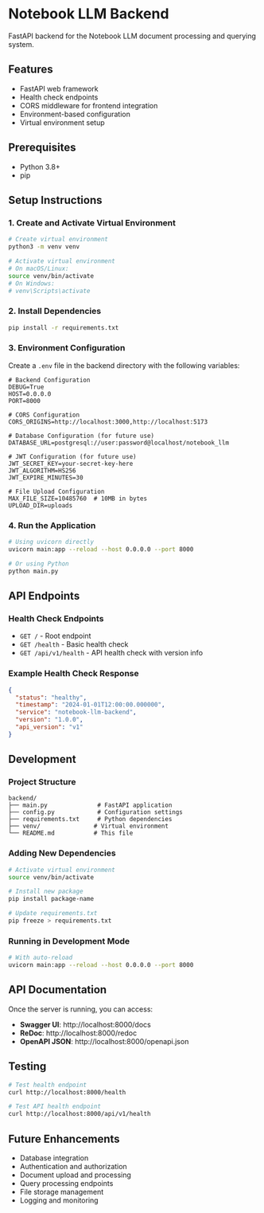 # Notebook LLM Backend

FastAPI backend for the Notebook LLM document processing and querying system.

## Features

- FastAPI web framework
- Health check endpoints
- CORS middleware for frontend integration
- Environment-based configuration
- Virtual environment setup

## Prerequisites

- Python 3.8+
- pip

## Setup Instructions

### 1. Create and Activate Virtual Environment

```bash
# Create virtual environment
python3 -m venv venv

# Activate virtual environment
# On macOS/Linux:
source venv/bin/activate
# On Windows:
# venv\Scripts\activate
```

### 2. Install Dependencies

```bash
pip install -r requirements.txt
```

### 3. Environment Configuration

Create a `.env` file in the backend directory with the following variables:

```env
# Backend Configuration
DEBUG=True
HOST=0.0.0.0
PORT=8000

# CORS Configuration
CORS_ORIGINS=http://localhost:3000,http://localhost:5173

# Database Configuration (for future use)
DATABASE_URL=postgresql://user:password@localhost/notebook_llm

# JWT Configuration (for future use)
JWT_SECRET_KEY=your-secret-key-here
JWT_ALGORITHM=HS256
JWT_EXPIRE_MINUTES=30

# File Upload Configuration
MAX_FILE_SIZE=10485760  # 10MB in bytes
UPLOAD_DIR=uploads
```

### 4. Run the Application

```bash
# Using uvicorn directly
uvicorn main:app --reload --host 0.0.0.0 --port 8000

# Or using Python
python main.py
```

## API Endpoints

### Health Check Endpoints

- `GET /` - Root endpoint
- `GET /health` - Basic health check
- `GET /api/v1/health` - API health check with version info

### Example Health Check Response

```json
{
  "status": "healthy",
  "timestamp": "2024-01-01T12:00:00.000000",
  "service": "notebook-llm-backend",
  "version": "1.0.0",
  "api_version": "v1"
}
```

## Development

### Project Structure

```
backend/
├── main.py              # FastAPI application
├── config.py            # Configuration settings
├── requirements.txt     # Python dependencies
├── venv/               # Virtual environment
└── README.md           # This file
```

### Adding New Dependencies

```bash
# Activate virtual environment
source venv/bin/activate

# Install new package
pip install package-name

# Update requirements.txt
pip freeze > requirements.txt
```

### Running in Development Mode

```bash
# With auto-reload
uvicorn main:app --reload --host 0.0.0.0 --port 8000
```

## API Documentation

Once the server is running, you can access:

- **Swagger UI**: http://localhost:8000/docs
- **ReDoc**: http://localhost:8000/redoc
- **OpenAPI JSON**: http://localhost:8000/openapi.json

## Testing

```bash
# Test health endpoint
curl http://localhost:8000/health

# Test API health endpoint
curl http://localhost:8000/api/v1/health
```

## Future Enhancements

- Database integration
- Authentication and authorization
- Document upload and processing
- Query processing endpoints
- File storage management
- Logging and monitoring 
